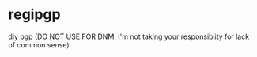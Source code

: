 # regipgp
diy pgp (DO NOT USE FOR DNM, I'm not  taking your responsiblity for lack of common sense)
